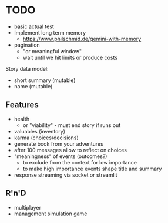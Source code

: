 TODO
====

- basic actual test
- Implement long term memory
  - https://www.philschmid.de/gemini-with-memory
- pagination
  - "or meaningful window"
  - wait until we hit limits or produce costs

Story data model:
- short summary (mutable)
- name (mutable)

## Features
- health
  - or "viability" - must end story if runs out 
- valuables (inventory)
- karma (choices/decisions)
- generate book from your adventures
- after 100 messages allow to reflect on choices
- "meaningness" of events (outcomes?)
  - to exclude from the context for low importance
  - to make high importance events shape title and summary
- response streaming via socket or streamlit

## R'n'D
- multiplayer
- management simulation game
